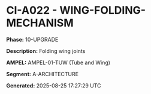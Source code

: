 # CI-A022 - WING-FOLDING-MECHANISM

**Phase:** 10-UPGRADE

**Description:** Folding wing joints

**AMPEL:** AMPEL-01-TUW (Tube and Wing)

**Segment:** A-ARCHITECTURE

**Generated:** 2025-08-25 17:27:29 UTC
